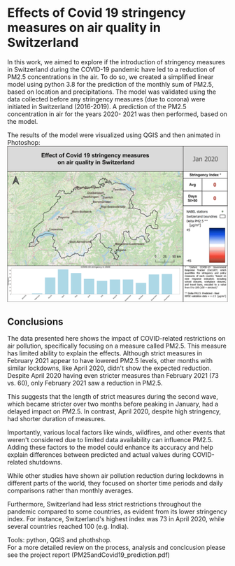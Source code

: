 # Effects of Covid 19 stringency measures on air quality in Switzerland  
  
In this work, we aimed to explore if the introduction of stringency measures in Switzerland 
during the COVID-19 pandemic have led to a reduction of PM2.5 concentrations in the air. 
To do so, we created a simplified linear model using python 3.8 for the prediction of 
the monthly sum of PM2.5, based on location and precipitations. The model was validated 
using the data collected before any stringency measures (due to corona) were initiated in 
Switzerland (2016-2019). A prediction of the PM2.5 concentration in air for the years 2020-
2021 was then performed, based on the model.

The results of the model were visualized using QGIS and then animated in Photoshop:  
![alt text](https://github.com/Eitams/Covid19-and-air-quality/blob/main/prediction_ref_animated.gif "Logo Title Text 1")

## Conclusions
The data presented here shows the impact of COVID-related restrictions on air pollution, specifically focusing on a measure called PM2.5. This measure has limited ability to explain the effects. Although strict measures in February 2021 appear to have lowered PM2.5 levels, other months with similar lockdowns, like April 2020, didn't show the expected reduction. Despite April 2020 having even stricter measures than February 2021 (73 vs. 60), only February 2021 saw a reduction in PM2.5.

This suggests that the length of strict measures during the second wave, which became stricter over two months before peaking in January, had a delayed impact on PM2.5. In contrast, April 2020, despite high stringency, had shorter duration of measures.

Importantly, various local factors like winds, wildfires, and other events that weren't considered due to limited data availability can influence PM2.5. Adding these factors to the model could enhance its accuracy and help explain differences between predicted and actual values during COVID-related shutdowns.

While other studies have shown air pollution reduction during lockdowns in different parts of the world, they focused on shorter time periods and daily comparisons rather than monthly averages.

Furthermore, Switzerland had less strict restrictions throughout the pandemic compared to some countries, as evident from its lower stringency index. For instance, Switzerland's highest index was 73 in April 2020, while several countries reached 100 (e.g. India).

Tools: python, QGIS and phothshop.  
For a more detailed review on the process, analysis and conclcusion please see the project report (PM25andCovid19_prediction.pdf)
